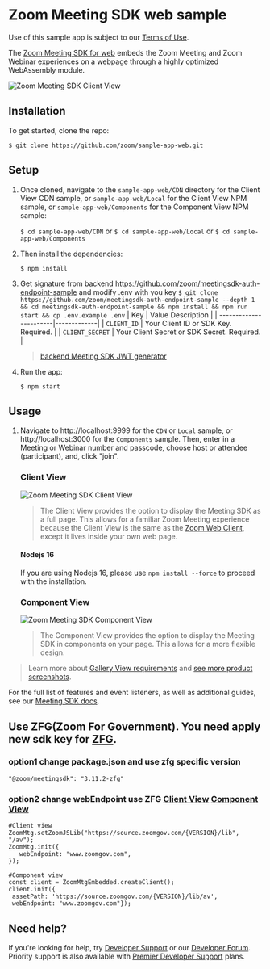 # Zoom Meeting SDK web sample

Use of this sample app is subject to our [Terms of Use](https://explore.zoom.us/en/legal/zoom-api-license-and-tou/).

The [Zoom Meeting SDK for web](https://developers.zoom.us/docs/meeting-sdk/web/) embeds the Zoom Meeting and Zoom Webinar experiences on a webpage through a highly optimized WebAssembly module.

![Zoom Meeting SDK Client View](https://zoom.github.io/meetingsdk-web-sample/images/6.0/ClientView/meetingsdk-web-client-view.gif)

## Installation

To get started, clone the repo:

`$ git clone https://github.com/zoom/sample-app-web.git`

## Setup

1. Once cloned, navigate to the `sample-app-web/CDN` directory for the Client View CDN sample, or `sample-app-web/Local` for the Client View NPM sample, or `sample-app-web/Components` for the Component View NPM sample:

   `$ cd sample-app-web/CDN` or `$ cd sample-app-web/Local` or `$ cd sample-app-web/Components`

1. Then install the dependencies:

   `$ npm install`

1. Get signature from backend https://github.com/zoom/meetingsdk-auth-endpoint-sample and modify .env with you key
   `$ git clone https://github.com/zoom/meetingsdk-auth-endpoint-sample --depth 1 && cd meetingsdk-auth-endpoint-sample && npm install && npm run start && cp .env.example .env`
   | Key                   | Value Description |
   | -----------------------|-------------|
   | `CLIENT_ID`     | Your Client ID or SDK Key. Required. |
   | `CLIENT_SECRET`  | Your Client Secret or SDK Secret. Required. |

   > [backend Meeting SDK JWT generator](https://developers.zoom.us/docs/meeting-sdk/auth/#generate-a-meeting-sdk-jwt)
1. Run the app:

   `$ npm start`

## Usage

1. Navigate to http://localhost:9999 for the `CDN` or
`Local` sample, or http://localhost:3000 for the `Components` sample. Then, enter in a Meeting or Webinar number and passcode, choose host or attendee (participant), and, click "join".

   ### Client View

   ![Zoom Meeting SDK Client View](https://zoom.github.io/meetingsdk-web-sample/images/6.0/ClientView/meetingsdk-web-client-view.gif)

   > The Client View provides the option to display the Meeting SDK as a full page. This allows for a familiar Zoom Meeting experience because the Client View is the same as the [Zoom Web Client](https://support.zoom.us/hc/en-us/articles/214629443-Zoom-Web-Client), except it lives inside your own web page.
   #### Nodejs 16
   If you are using Nodejs 16, please use `npm install --force` to proceed with the installation.

   ### Component View

   ![Zoom Meeting SDK Component View](https://zoom.github.io/meetingsdk-web-sample/images/6.0/ComponentView/meetingsdk-web-component-view.gif)

   > The Component View provides the option to display the Meeting SDK in components on your page. This allows for a more flexible design.

> Learn more about [Gallery View requirements](https://developers.zoom.us/docs/meeting-sdk/web/gallery-view/) and [see more product screenshots](https://developers.zoom.us/docs/meeting-sdk/web/gallery-view/#how-views-look-with-and-without-sharedarraybuffer).

For the full list of features and event listeners, as well as additional guides, see our [Meeting SDK docs](https://developers.zoom.us/docs/meeting-sdk/web/).

## Use ZFG(Zoom For Government). You need apply new sdk key for [ZFG](https://marketplace.zoomgov.com/).
### option1 change package.json and use zfg specific version
```
"@zoom/meetingsdk": "3.11.2-zfg"
```

### option2 change webEndpoint use ZFG [Client View](https://marketplacefront.zoom.us/sdk/meeting/web/functions/ZoomMtg.init.html) [Component View](https://marketplacefront.zoom.us/sdk/meeting/web/components/interfaces/InitOptions.html#webEndpoint) 
```
#Client view
ZoomMtg.setZoomJSLib("https://source.zoomgov.com/{VERSION}/lib", "/av");
ZoomMtg.init({
   webEndpoint: "www.zoomgov.com",
});

#Component view
const client = ZoomMtgEmbedded.createClient();
client.init({
 assetPath: 'https://source.zoomgov.com/{VERSION}/lib/av',
 webEndpoint: "www.zoomgov.com"});

```

## Need help?

If you're looking for help, try [Developer Support](https://devsupport.zoom.us) or our [Developer Forum](https://devforum.zoom.us). Priority support is also available with [Premier Developer Support](https://zoom.us/docs/en-us/developer-support-plans.html) plans.
